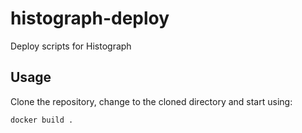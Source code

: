# histograph-deploy
Deploy scripts for Histograph

## Usage
Clone the repository, change to the cloned directory and start using:
```
docker build .
```
